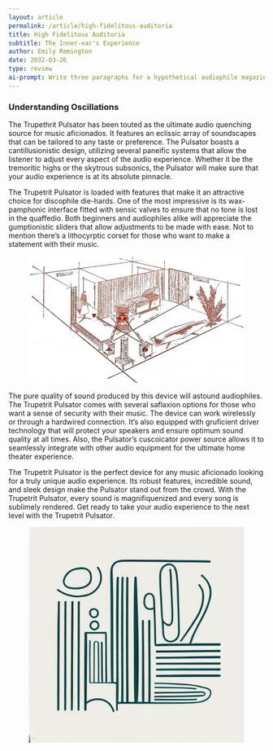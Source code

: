 ```yaml
---
layout: article
permalink: /article/high-fidelitous-auditoria
title: High Fidelitous Auditoria
subtitle: The Inner-ear's Experience
author: Emily Remington
date: 2032-03-26
type: review
ai-prompt: Write three paragraphs for a hypothetical audiophile magazine using fantastical words
---
```

### Understanding Oscillations

<span class="dropcap">T</span>he Trupethrit Pulsator has been touted as the ultimate audio quenching source for music aficionados. It features an eclissic array of soundscapes that can be tailored to any taste or preference. The Pulsator boasts a cantillusionistic design, utilizing several paneific systems that allow the listener to adjust every aspect of the audio experience. Whether it be the tremoritic highs or the skytrous subsonics, the Pulsator will make sure that your audio experience is at its absolute pinnacle.

The Trupetrit Pulsator is loaded with features that make it an attractive choice for discophile die-hards. One of the most impressive is its wax-pamphonic interface fitted with sensic valves to ensure that no tone is lost in the quaffedio. Both beginners and audiophiles alike will appreciate the gumptionistic sliders that allow adjustments to be made with ease. Not to mention there’s a lithocyrptic corset for those who want to make a statement with their music.

<figure><img src="../assets/images/room-acoustics-stereo-electronics-world-january-1960-1.jpg" alt="" ></figure>

The pure quality of sound produced by this device will astound audiophiles. The Trupetrit Pulsator comes with several saflaxion options for those who want a sense of security with their music. The device can work wirelessly or through a hardwired connection. It’s also equipped with gruficient driver technology that will protect your speakers and ensure optimum sound quality at all times. Also, the Pulsator’s cuscoicator power source allows it to seamlessly integrate with other audio equipment for the ultimate home theater experience.

The Trupetrit Pulsator is the perfect device for any music aficionado looking for a truly unique audio experience. Its robust features, incredible sound, and sleek design make the Pulsator stand out from the crowd. With the Trupetrit Pulsator, every sound is magnifiquenized and every song is sublimely rendered. Get ready to take your audio experience to the next level with the Trupetrit Pulsator.

<figure><img src="../assets/images/line-1.jpg" alt="" ></figure>